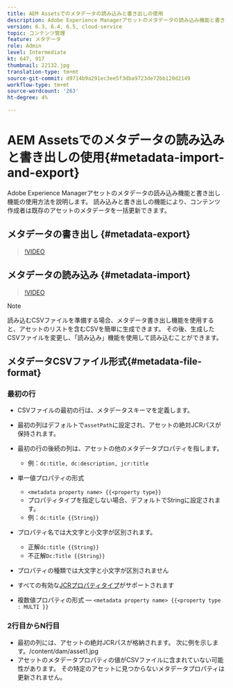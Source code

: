 ```yaml
---
title: AEM Assetsでのメタデータの読み込みと書き出しの使用
description: Adobe Experience Managerアセットのメタデータの読み込み機能と書き出し機能の使用方法を説明します。 読み込みと書き出しの機能により、コンテンツ作成者は既存のアセットのメタデータを一括更新できます。
version: 6.3, 6.4, 6.5, cloud-service
topic: コンテンツ管理
feature: メタデータ
role: Admin
level: Intermediate
kt: 647, 917
thumbnail: 22132.jpg
translation-type: tm+mt
source-git-commit: d9714b9a291ec3ee5f3dba9723de72bb120d2149
workflow-type: tm+mt
source-wordcount: '263'
ht-degree: 4%

---
```



# AEM Assetsでのメタデータの読み込みと書き出しの使用{#metadata-import-and-export}

Adobe Experience Managerアセットのメタデータの読み込み機能と書き出し機能の使用方法を説明します。 読み込みと書き出しの機能により、コンテンツ作成者は既存のアセットのメタデータを一括更新できます。

## メタデータの書き出し {#metadata-export}

>[!VIDEO](https://video.tv.adobe.com/v/22132/?quality=12&learn=on)

## メタデータの読み込み {#metadata-import}

>[!VIDEO](https://video.tv.adobe.com/v/21374/?quality=12&learn=on)

>[!NOTE]
>
> 読み込むCSVファイルを準備する場合、メタデータ書き出し機能を使用すると、アセットのリストを含むCSVを簡単に生成できます。 その後、生成したCSVファイルを変更し、「読み込み」機能を使用して読み込むことができます。

## メタデータCSVファイル形式{#metadata-file-format}

### 最初の行

* CSVファイルの最初の行は、メタデータスキーマを定義します。
* 最初の列はデフォルトで`assetPath`に設定され、アセットの絶対JCRパスが保持されます。

* 最初の行の後続の列は、アセットの他のメタデータプロパティを指します。
   * 例：`dc:title, dc:description, jcr:title`

* 単一値プロパティの形式

   * `<metadata property name> {{<property type}}`
   * プロパティタイプを指定しない場合、デフォルトでStringに設定されます。
   * 例：`dc:title {{String}}`

* プロパティ名では大文字と小文字が区別されます。
   * 正解`dc:title {{String}}`
   * 不正解`Dc:Title {{String}}`

* プロパティの種類では大文字と小文字が区別されません
* すべての有効な[JCRプロパティタイプ](https://docs.adobe.com/docs/en/spec/jsr170/javadocs/jcr-2.0/javax/jcr/PropertyType.html)がサポートされます

* 複数値プロパティの形式 — `<metadata property name> {{<property type : MULTI }}`

### 2行目からN行目

* 最初の列には、アセットの絶対JCRパスが格納されます。 次に例を示します。/content/dam/asset1.jpg
* アセットのメタデータプロパティの値がCSVファイルに含まれていない可能性があります。 その特定のアセットに見つからないメタデータプロパティは更新されません。
